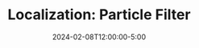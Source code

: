 ---
type: lecture
date: 2024-02-08T12:00:00-5:00
title: "Localization: Particle Filter"
tldr: "Mapping, localization, AMCL and particle filter Tuning."
thumbnail: /static_files/presentations/lec8.png
hide_from_announcments: true
links: 
    - url: https://google.com
      name: codes
    - url: https://slides.google.com
      name: slides
---